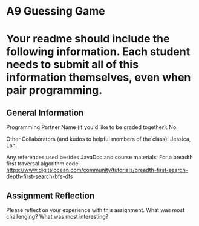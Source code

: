 # A9 Guessing Game

# Your readme should include the following information. Each student needs to submit all of this information themselves, even when pair programming. 

## General Information
Programming Partner Name (if you'd like to be graded together): No.

Other Collaborators (and kudos to helpful members of the class): Jessica, Lan.

Any references used besides JavaDoc and course materials:
For a breadth first traversal algorithm code:
https://www.digitalocean.com/community/tutorials/breadth-first-search-depth-first-search-bfs-dfs

## Assignment Reflection

Please reflect on your experience with this assignment. What was most challenging? What was most interesting?
